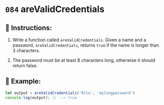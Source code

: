 # `084` areValidCredentials

## 📝 Instructions:

1. Write a function called `areValidCredentials`. Given a name and a password, `areValidCredentials`, returns `true` if the name is longer than 3 characters. 

2. The password must be at least 8 characters long, otherwise it should return false.

## 📎 Example:

```js
let output = areValidCredentials('Ritu', 'mylongpassword')
console.log(output); // --> true
```
